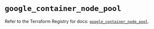 # `google_container_node_pool`

Refer to the Terraform Registry for docs: [`google_container_node_pool`](https://registry.terraform.io/providers/hashicorp/google/5.24.0/docs/resources/container_node_pool).
